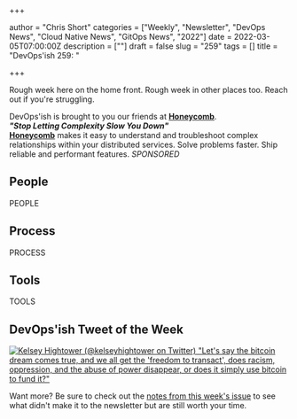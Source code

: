 +++

author = "Chris Short"
categories = ["Weekly", "Newsletter", "DevOps News", "Cloud Native News", "GitOps News", "2022"]
date = 2022-03-05T07:00:00Z
description = [""]
draft = false
slug = "259"
tags = []
title = "DevOps'ish 259: "

+++

Rough week here on the home front. Rough week in other places too. Reach out if you're struggling.

DevOps'ish is brought to you our friends at [**Honeycomb**](https://ui.honeycomb.io/signup?&utm_source=devopsish&utm_medium=newsletter&utm_campaign=ad&utm_content=product-signup).  
***"Stop Letting Complexity Slow You Down"***  
[**Honeycomb**](https://ui.honeycomb.io/signup?&utm_source=devopsish&utm_medium=newsletter&utm_campaign=ad&utm_content=product-signup) makes it easy to understand and troubleshoot complex relationships within your distributed services. Solve problems faster. Ship reliable and performant features. *SPONSORED*

## People

PEOPLE

## Process

PROCESS

## Tools

TOOLS

## DevOps'ish Tweet of the Week

[![Kelsey Hightower (@kelseyhightower on Twitter) "Let's say the bitcoin dream comes true, and we all get the 'freedom to transact', does racism, oppression, and the abuse of power disappear, or does it simply use bitcoin to fund it?"](https://shortcdn.com/file/devopsish/259-devopsish-tweet-of-the-week.webp)](https://twitter.com/kelseyhightower/status/1495809055088345088)

Want more? Be sure to check out the [notes from this week's issue](https://devopsish.com/259/notes/) to see what didn't make it to the newsletter but are still worth your time.
